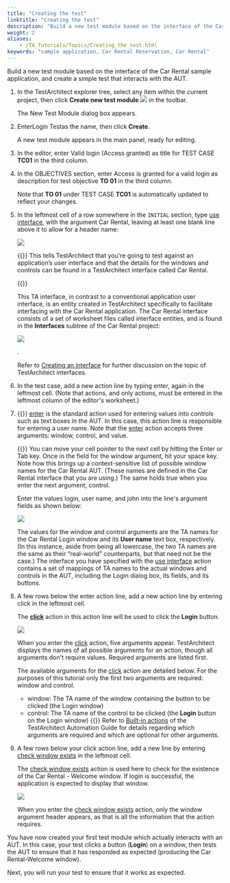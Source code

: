 ```yaml
--- 
title: "Creating the test"
linktitle: "Creating the test"
description: "Build a new test module based on the interface of the Car Rental sample application, and create a simple test that interacts with the AUT."
weight: 2
aliases: 
    - /TA_Tutorials/Topics/Creating_the_test.html
keywords: "sample application, Car Rental Reservation, Car Rental"
---
```


Build a new test module based on the interface of the Car Rental sample application, and create a simple test that interacts with the AUT.

1.  In the TestArchitect explorer tree, select any item within the current project, then click **Create new test module** ![](/images/TA_Tutorials/Images/btn.TAC_toolbar.CreateTestModule.png) in the toolbar.

    The New Test Module dialog box appears.

2.  EnterLogin Testas the name, then click **Create**.

    A new test module appears in the main panel, ready for editing.

3.  In the editor, enter Valid login \(Access granted\) as title for TEST CASE **TC01** in the third column.

4.  In the OBJECTIVES section, enter Access is granted for a valid login as description for test objective **TO 01** in the third column.

    Note that **TO 01** under TEST CASE **TC01** is automatically updated to reflect your changes.

5.  In the leftmost cell of a row somewhere in the `INITIAL` section, type [use interface](/automation-guide/action-based-testing-language/built-in-actions/test-support-actions/interface-handling/use-interface), with the argument Car Rental, leaving at least one blank line above it to allow for a header name:

    ![](/images/TA_Tutorials/Images/tut.Interfacing_with_GUI_02.png)

    {{<note>}} This tells TestArchitect that you're going to test against an application’s user interface and that the details for the windows and controls can be found in a TestArchitect interface called Car Rental.

    {{<note>}}

    This TA interface, in contrast to a conventional application user interface, is an entity created in TestArchitect specifically to facilitate interfacing with the Car Rental application. The Car Rental interface consists of a set of worksheet files called interface entities, and is found in the **Interfaces** subtree of the Car Rental project:

    ![](/images/TA_Tutorials/Images/tut.Interfacing_with_GUI_03.png)

    .

    Refer to [Creating an interface](/user-guide/interface-definitions/creating-an-interface) for further discussion on the topic of TestArchitect interfaces.

6.  In the test case, add a new action line by typing enter, again in the leftmost cell. \(Note that actions, and only actions, must be entered in the leftmost column of the editor's worksheet.\)

7.  {{<note>}} [enter](/automation-guide/action-based-testing-language/built-in-actions/user-interface-actions/control-element/enter) is the standard action used for entering values into controls such as text boxes in the AUT. In this case, this action line is responsible for entering a user name. Note that the [enter](/automation-guide/action-based-testing-language/built-in-actions/user-interface-actions/control-element/enter) action accepts three arguments: window, control, and value.

    {{<note>}} You can move your cell pointer to the next cell by hitting the Enter or Tab key. Once in the field for the window argument, hit your space key. Note how this brings up a context-sensitive list of possible window names for the Car Rental AUT. \(These names are defined in the Car Rental interface that you are using.\) The same holds true when you enter the next argument, control.

    Enter the values login, user name, and john into the line's argument fields as shown below:

    ![](/images/TA_Tutorials/Images/tut.Interfacing_with_GUI_04.png)

    The values for the window and control arguments are the TA names for the Car Rental Login window and its **User name** text box, respectively. \(In this instance, aside from being all lowercase, the two TA names are the same as their “real-world” counterparts, but that need not be the case.\) The interface you have specified with the [use interface](/automation-guide/action-based-testing-language/built-in-actions/test-support-actions/interface-handling/use-interface) action contains a set of mappings of TA names to the actual windows and controls in the AUT, including the Login dialog box, its fields, and its buttons.

8.  A few rows below the enter action line, add a new action line by entering click in the leftmost cell.

    The [**click**](/automation-guide/action-based-testing-language/built-in-actions/system-actions/mouse/click) action in this action line will be used to click the **Login** button.

    ![](/images/TA_Tutorials/Images/tut.Interfacing_with_GUI_05.png)

    When you enter the [click](/automation-guide/action-based-testing-language/built-in-actions/system-actions/mouse/click) action, five arguments appear. TestArchitect displays the names of all possible arguments for an action, though all arguments don't require values. Required arguments are listed first.

    The available arguments for the [click](/automation-guide/action-based-testing-language/built-in-actions/system-actions/mouse/click) action are detailed below. For the purposes of this tutorial only the first two arguments are required: window and control.

    -   window: The TA name of the window containing the button to be clicked \(the Login window\)
    -   control: The TA name of the control to be clicked \(the **Login** button on the Login window\)
    {{<note>}} Refer to [Built-in actions](/automation-guide/action-based-testing-language/built-in-actions/) of the TestArchitect Automation Guide for details regarding which arguments are required and which are optional for other arguments.

9.  A few rows below your click action line, add a new line by entering [check window exists](/automation-guide/action-based-testing-language/built-in-actions/user-interface-actions/window/check-window-exists) in the leftmost cell.

    The [check window exists](/automation-guide/action-based-testing-language/built-in-actions/user-interface-actions/window/check-window-exists) action is used here to check for the existence of the Car Rental - Welcome window. If login is successful, the application is expected to display that window.

    ![](/images/TA_Tutorials/Images/tut.Interfacing_with_GUI_07.png)

    When you enter the [check window exists](/automation-guide/action-based-testing-language/built-in-actions/user-interface-actions/window/check-window-exists) action, only the window argument header appears, as that is all the information that the action requires.


You have now created your first test module which actually interacts with an AUT. In this case, your test clicks a button \(**Login**\) on a window, then tests the AUT to ensure that it has responded as expected \(producing the Car Rental-Welcome window\).

Next, you will run your test to ensure that it works as expected.




